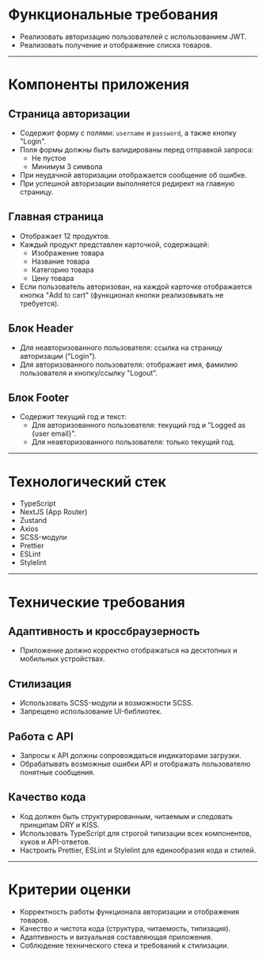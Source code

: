 # Функциональные требования

- Реализовать авторизацию пользователей с использованием JWT.
- Реализовать получение и отображение списка товаров.

---

# Компоненты приложения

## Страница авторизации
- Содержит форму с полями: `username` и `password`, а также кнопку "Login".
- Поля формы должны быть валидированы перед отправкой запроса:
    - Не пустое
    - Минимум 3 символа
- При неудачной авторизации отображается сообщение об ошибке.
- При успешной авторизации выполняется редирект на главную страницу.

## Главная страница
- Отображает 12 продуктов.
- Каждый продукт представлен карточкой, содержащей:
    - Изображение товара
    - Название товара
    - Категорию товара
    - Цену товара
- Если пользователь авторизован, на каждой карточке отображается кнопка "Add to cart" (функционал кнопки реализовывать не требуется).

## Блок Header
- Для неавторизованного пользователя: ссылка на страницу авторизации ("Login").
- Для авторизованного пользователя: отображает имя, фамилию пользователя и кнопку/ссылку "Logout".

## Блок Footer
- Содержит текущий год и текст:
    - Для авторизованного пользователя: текущий год и "Logged as {user email}".
    - Для неавторизованного пользователя: только текущий год.

---

# Технологический стек

- TypeScript
- NextJS (App Router)
- Zustand
- Axios
- SCSS-модули
- Prettier
- ESLint
- Stylelint

---

# Технические требования

## Адаптивность и кроссбраузерность
- Приложение должно корректно отображаться на десктопных и мобильных устройствах.

## Стилизация
- Использовать SCSS-модули и возможности SCSS.
- Запрещено использование UI-библиотек.

## Работа с API
- Запросы к API должны сопровождаться индикаторами загрузки.
- Обрабатывать возможные ошибки API и отображать пользователю понятные сообщения.

## Качество кода
- Код должен быть структурированным, читаемым и следовать принципам DRY и KISS.
- Использовать TypeScript для строгой типизации всех компонентов, хуков и API-ответов.
- Настроить Prettier, ESLint и Stylelint для единообразия кода и стилей.

---

# Критерии оценки

- Корректность работы функционала авторизации и отображения товаров.
- Качество и чистота кода (структура, читаемость, типизация).
- Адаптивность и визуальная составляющая приложения.
- Соблюдение технического стека и требований к стилизации.


